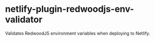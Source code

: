 # netlify-plugin-redwoodjs-env-validator
Validates RedwoodJS environment variables when deploying to Netlify.
